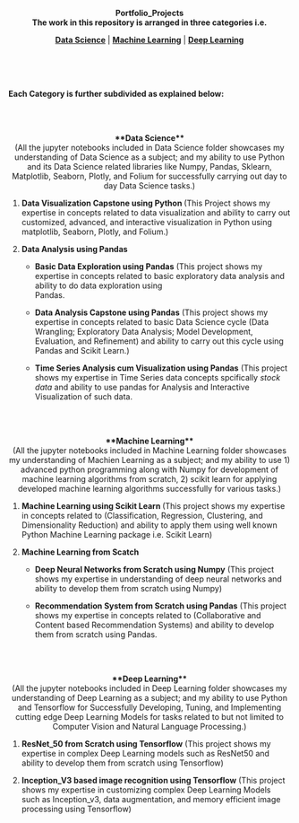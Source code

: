 
<p align="center">
  <b>Portfolio_Projects</b><br>
  <b>The work in this repository is arranged in three categories i.e.</b>  
  <br>
</p>


<p align="center">
  <b><a href="https://github.com/Pythoner-Waqas/Portfolio_Projects/tree/master/Data%20Science">Data Science</a></b> |
  <b><a href="https://github.com/Pythoner-Waqas/Portfolio_Projects/tree/master/Machine%20Learning">Machine Learning</a></b> |
  <b><a href="https://github.com/Pythoner-Waqas/Portfolio_Projects/tree/master/Deep%20Learning">Deep Learning</a></b>
  <br>
</p>

<br>
<br>
<br>

**Each Category is further subdivided as explained below:**

<br>
<br>

<p align="center">
  <b>**Data Science**</b><br>
(All the jupyter notebooks included in Data Science folder showcases my understanding of Data Science as a subject; and my ability to use Python and its Data Science related libraries like Numpy, Pandas, Sklearn, Matplotlib, Seaborn, Plotly, and Folium for successfully carrying out day to day Data Science tasks.)  
  <br>  
</p>

1. <b>Data Visualization Capstone using Python </b>
(This Project shows my expertise in concepts related to data visualization and ability to carry out customized, advanced, and interactive visualization in Python using matplotlib, Seaborn, Plotly, and Folium.)

2. <b>Data Analysis using Pandas </b>

   - <b>Basic Data Exploration using Pandas</b>
    (This project shows my expertise in concepts related to basic exploratory data analysis and ability to do data exploration using  
    Pandas. 
    
   - <b>Data Analysis Capstone using Pandas</b>
    (This project shows my expertise in concepts related to basic Data Science cycle (Data Wrangling; Exploratory Data Analysis; Model       Development, Evaluation, and Refinement) and ability to carry out this cycle using Pandas and Scikit Learn.)
   
   - <b>Time Series Analysis cum Visualization using Pandas</b>
    (This project shows my expertise in Time Series data concepts spcifically _stock data_ and ability to use pandas for Analysis and 
    Interactive Visualization of such data. 
    
<br>
<br>

<p align="center">
  <b>**Machine Learning**</b><br>
(All the jupyter notebooks included in Machine Learning folder showcases my understanding of Machien Learning as a subject; and my ability to use 1) advanced python programming along with Numpy for development of machine learning algorithms from scratch, 2) scikit learn for applying developed machine learning algorithms successfully for various tasks.)  
  <br>
</p>

1. <b>Machine Learning using Scikit Learn </b>
(This project shows my expertise in concepts related to (Classification, Regression, Clustering, and Dimensionality Reduction) and ability to apply them using well known Python Machine Learning package i.e. Scikit Learn)

2. <b>Machine Learning from Scatch </b>

   - <b>Deep Neural Networks from Scratch using Numpy</b>
    (This project shows my expertise in understanding of deep neural networks and ability to develop them from scratch using Numpy)
    
   - <b>Recommendation System from Scratch using Pandas</b>
    (This project shows my expertise in concepts related to (Collaborative and Content based Recommendation Systems) and ability to          develop them from scratch using Pandas.

<br>
<br>

<p align="center">
  <b>**Deep Learning**</b><br>
(All the jupyter notebooks included in Deep Learning folder showcases my understanding of Deep Learning as a subject; and my ability to use Python and Tensorflow for Successfully Developing, Tuning, and Implementing cutting edge Deep Learning Models for tasks related to but not limited to Computer Vision and Natural Language Processing.)
  <br>
</p>

1. <b>ResNet_50 from Scratch using Tensorflow</b>
(This project shows my expertise in complex Deep Learning models such as ResNet50 and ability to develop them from scratch using Tensorflow)

2. <b>Inception_V3 based image recognition using Tensorflow</b>
(This project shows my expertise in customizing complex Deep Learning Models such as Inception_v3, data augmentation, and memory efficient image processing using Tensorflow)


